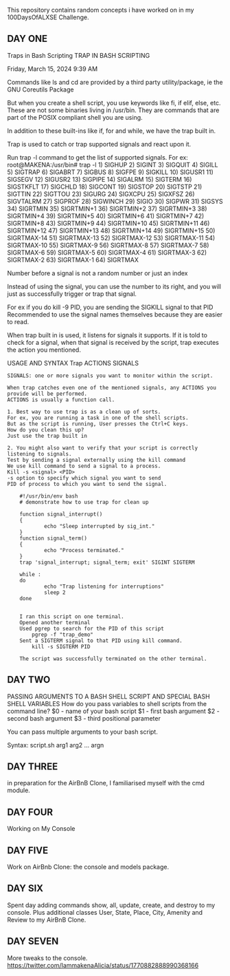 This repository contains random concepts i have worked on in my 100DaysOfALXSE Challenge.

DAY ONE
--------
Traps in Bash Scripting
TRAP IN BASH SCRIPTING

Friday, March 15, 2024
9:39 AM

Commands like ls and cd are provided by a third party utility/package, ie the GNU Coreutils Package

But when you create a shell script,  you use keywords like fi, if elif, else, etc.
These are not some binaries living in /usr/bin.
They are commands that are part of the POSIX compliant shell you are using.

In addition to these built-ins like if, for and while, we have the trap built in.

Trap is used to catch or trap supported signals and react upon it.

Run trap -l command to get the list of supported signals.
For ex:
	root@MAKENA:/usr/bin# trap -l
	 1) SIGHUP       2) SIGINT       3) SIGQUIT      4) SIGILL       5) SIGTRAP
	 6) SIGABRT      7) SIGBUS       8) SIGFPE       9) SIGKILL     10) SIGUSR1
	11) SIGSEGV     12) SIGUSR2     13) SIGPIPE     14) SIGALRM     15) SIGTERM
	16) SIGSTKFLT   17) SIGCHLD     18) SIGCONT     19) SIGSTOP     20) SIGTSTP
	21) SIGTTIN     22) SIGTTOU     23) SIGURG      24) SIGXCPU     25) SIGXFSZ
	26) SIGVTALRM   27) SIGPROF     28) SIGWINCH    29) SIGIO       30) SIGPWR
		31) SIGSYS      34) SIGRTMIN    35) SIGRTMIN+1  36) SIGRTMIN+2  37) SIGRTMIN+3
	38) SIGRTMIN+4  39) SIGRTMIN+5  40) SIGRTMIN+6  41) SIGRTMIN+7  42) SIGRTMIN+8
	43) SIGRTMIN+9  44) SIGRTMIN+10 45) SIGRTMIN+11 46) SIGRTMIN+12 47) SIGRTMIN+13
	48) SIGRTMIN+14 49) SIGRTMIN+15 50) SIGRTMAX-14 51) SIGRTMAX-13 52) SIGRTMAX-12
	53) SIGRTMAX-11 54) SIGRTMAX-10 55) SIGRTMAX-9  56) SIGRTMAX-8  57) SIGRTMAX-7
	58) SIGRTMAX-6  59) SIGRTMAX-5  60) SIGRTMAX-4  61) SIGRTMAX-3  62) SIGRTMAX-2
	63) SIGRTMAX-1  64) SIGRTMAX
	
Number before a signal is not a random number or just an index

Instead of using the signal, you can use the number to its right, and you will just as successfully trigger or trap that signal.

For ex if you do kill -9 PID, you are sending the SIGKILL signal to that PID
Recommended to use the signal names themselves because they are easier to read.

When trap built in is used, it listens for signals it supports.
If it is told to check for a signal, when that signal is received by the script, trap executes the action you mentioned.

USAGE AND SYNTAX
	Trap ACTIONS SIGNALS
	
	SIGNALS: one or more signals you want to monitor within the script.
	
	When trap catches even one of the mentioned signals, any ACTIONS you provide will be performed.
	ACTIONS is usually a function call.
	
	1. Best way to use trap is as a clean up of sorts.
	For ex, you are running a task in one of the shell scripts.
	But as the script is running, User presses the Ctrl+C keys.
	How do you clean this up?
	Just use the trap built in
	
	2. You might also want to verify that your script is correctly listening to signals.
	Test by sending a signal externally using the kill command
	We use kill command to send a signal to a process.
	Kill -s <signal> <PID> 
	-s option to specify which signal you want to send
	PID of process to which you want to send the signal.
	
		#!/usr/bin/env bash
		# demonstrate how to use trap for clean up
		
		function signal_interrupt()
		{
		        echo "Sleep interrupted by sig_int."
		}
		function signal_term()
		{
		        echo "Process terminated."
		}
		trap 'signal_interrupt; signal_term; exit' SIGINT SIGTERM
		
		while :
		do
		        echo "Trap listening for interruptions"
		        sleep 2
		done

		
		I ran this script on one terminal.
		Opened another terminal
		Used pgrep to search for the PID of this script
			pgrep -f "trap_demo"
		Sent a SIGTERM signal to that PID using kill command.
			kill -s SIGTERM PID
			
		The script was successfully terminated on the other terminal.


DAY TWO
--------
PASSING ARGUMENTS TO A BASH SHELL SCRIPT AND SPECIAL BASH SHELL VARIABLES
How do you pass variables to shell scripts from the command line?
$0 - name of your bash script
$1 - first bash argument
$2 - second bash argument
$3 - third positional parameter

You can pass multiple arguments to your bash script.

Syntax: script.sh arg1 arg2 ... argn

DAY THREE
-----------
in preparation for the AirBnB Clone, I familiarised myself with the cmd module.


DAY FOUR
---------
Working on My Console

DAY FIVE
--------
Work on AirBnb Clone: the console and models package.

DAY SIX
---------
Spent day adding commands show, all, update, create, and destroy to my console. 
Plus additional classes User, State, Place, City, Amenity and Review to my AirBnB  Clone.

DAY SEVEN
------------
More tweaks to the console.
https://twitter.com/IammakenaAlicia/status/1770882888990368166
